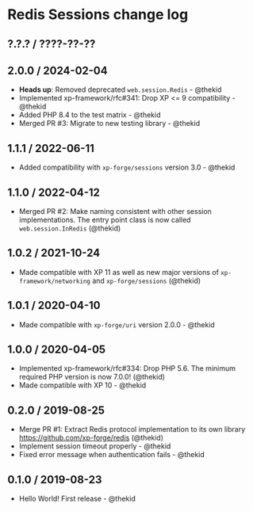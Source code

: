 Redis Sessions change log
=========================

## ?.?.? / ????-??-??

## 2.0.0 / 2024-02-04

* **Heads up**: Removed deprecated `web.session.Redis` - @thekid
* Implemented xp-framework/rfc#341: Drop XP <= 9 compatibility - @thekid
* Added PHP 8.4 to the test matrix - @thekid
* Merged PR #3: Migrate to new testing library - @thekid

## 1.1.1 / 2022-06-11

* Added compatibility with `xp-forge/sessions` version 3.0 - @thekid

## 1.1.0 / 2022-04-12

* Merged PR #2: Make naming consistent with other session implementations.
  The entry point class is now called `web.session.InRedis`
  (@thekid)

## 1.0.2 / 2021-10-24

* Made compatible with XP 11 as well as new major versions of
  `xp-framework/networking` and `xp-forge/sessions`
  (@thekid)

## 1.0.1 / 2020-04-10

* Made compatible with `xp-forge/uri` version 2.0.0 - @thekid

## 1.0.0 / 2020-04-05

* Implemented xp-framework/rfc#334: Drop PHP 5.6. The minimum required
  PHP version is now 7.0.0!
  (@thekid)
* Made compatible with XP 10 - @thekid

## 0.2.0 / 2019-08-25

* Merge PR #1: Extract Redis protocol implementation to its own library
  https://github.com/xp-forge/redis
  (@thekid)
* Implement session timeout properly - @thekid
* Fixed error message when authentication fails - @thekid

## 0.1.0 / 2019-08-23

* Hello World! First release - @thekid
